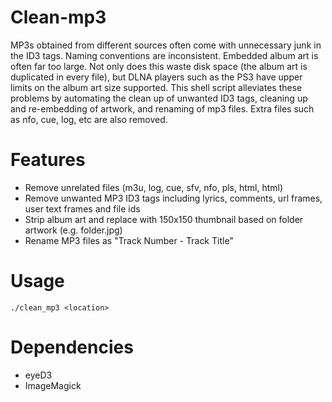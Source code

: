 Clean-mp3
=========

MP3s obtained from different sources often come with unnecessary junk in the ID3 tags. Naming conventions are inconsistent. Embedded album art is often far too large. Not only does this waste disk space (the album art is duplicated in every file), but DLNA players such as the PS3 have upper limits on the album art size supported. This shell script alleviates these problems by automating the clean up of unwanted ID3 tags, cleaning up and re-embedding of artwork, and renaming of mp3 files. Extra files such as nfo, cue, log, etc are also removed.

Features
=========

* Remove unrelated files (m3u, log, cue, sfv, nfo, pls, html, html)
* Remove unwanted MP3 ID3 tags including lyrics, comments, url frames, user text frames and file ids
* Strip album art and replace with 150x150 thumbnail based on folder artwork (e.g. folder.jpg)
* Rename MP3 files as "Track Number - Track Title"

Usage
=========

    ./clean_mp3 <location>

Dependencies
=========

* eyeD3
* ImageMagick
